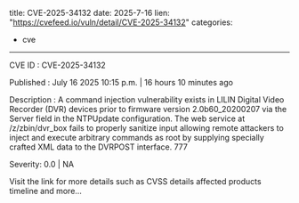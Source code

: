  
title: CVE-2025-34132
date: 2025-7-16
lien: "https://cvefeed.io/vuln/detail/CVE-2025-34132"
categories:
  - cve
---

CVE ID : CVE-2025-34132

Published :  July 16
2025
10:15 p.m. | 16 hours
10 minutes ago

Description : A command injection vulnerability exists in LILIN Digital Video Recorder (DVR) devices prior to firmware version 2.0b60_20200207 via the Server field in the NTPUpdate configuration. The web service at /z/zbin/dvr_box fails to properly sanitize input
allowing remote attackers to inject and execute arbitrary commands as root by supplying specially crafted XML data to the DVRPOST interface. 777

Severity: 0.0 | NA

Visit the link for more details
such as CVSS details
affected products
timeline
and more...
